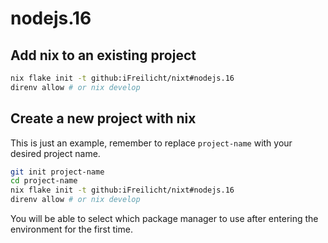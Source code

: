 # nodejs.16

## Add nix to an existing project

```sh
nix flake init -t github:iFreilicht/nixt#nodejs.16
direnv allow # or nix develop
```

## Create a new project with nix

This is just an example, remember to replace `project-name` with your desired project name.

```sh
git init project-name
cd project-name
nix flake init -t github:iFreilicht/nixt#nodejs.16
direnv allow # or nix develop
```

You will be able to select which package manager to use after entering the environment for the first time.